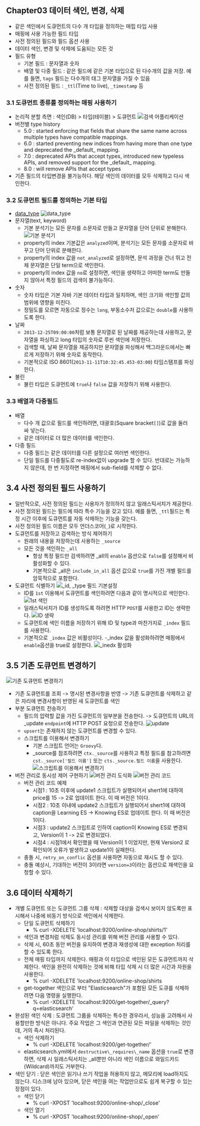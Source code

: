 ## Chapter03 데이터 색인, 변경, 삭제
- 같은 색인에서 도큐먼트의 다수 개 타입을 정의하는 매핍 타입 사용
- 매핑에 사용 가능한 필드 타입
- 사전 정의된 필드와 필드 옵션 사용
- 데이터 색인, 변경 및 삭제에 도움되는 모든 것
- 필드 유형
  - 기본 필드 : 문자열과 숫자
  - 배열 및 다중 필드 : 같은 필드에 같은 기본 타입으로 된 다수개의 값을 저장. 예를 들면, `tags` 필드는 다수개의 태그 문자열을 가질 수 있음
  - 사전 정의된 필드 : `_ttl`(Time to live), `_timestamp` 등

### 3.1 도큐먼트 종류를 정의하는 매핑 사용하기
- 논리적 분할 측면 : 색인(DB) > 타입(테이블) > 도큐먼트
![검색 어플리케이션](https://user-images.githubusercontent.com/49108738/69470628-2819cd80-0ddb-11ea-8f7e-134b138ffd15.png)
- 버전별 type history
  - 5.0 : started enforcing that fields that share the same name across multiple types have compatible mappings.
  - 6.0 : started preventing new indices from having more than one type and deprecated the \_default\_ mapping.
  - 7.0 : deprecated APIs that accept types, introduced new typeless APIs, and removed support for the \_default\_ mapping.
  - 8.0 : will remove APIs that accept types
- 기존 필드의 타입변경을 불가능하다. 해당 색인의 데이터를 모두 삭제하고 다시 색인한다.

### 3.2 도큐먼트 필드를 정의하는 기본 타입
- [data_type](https://www.elastic.co/guide/en/elasticsearch/reference/current/sql-data-types.html)
![data_type](https://user-images.githubusercontent.com/49108738/69471488-d70dd780-0de2-11ea-8df3-2e6e816fc07b.png)
- 문자열(text, keyword)
  - 기본 분석기는 모든 문자를 소문자로 만들고 문자열을 단어 단위로 분해한다.
![기본 분석기](https://user-images.githubusercontent.com/49108738/69471525-82b72780-0de3-11ea-86a7-6719c572cc00.png)
  - property의 index 기본값은 `analyzed`이며, 분석기는 모든 문자를 소문자로 바꾸고 단어 단위로 분해한다.
  - property의 index 값을 `not_analyzed`로 설정하면, 문석 과정을 건너 뛰고 전체 문자열은 단일 term으로 색인한다.
  - property의 index 값을 `no`로 설정하면, 색인을 생략하고 어떠한 term도 만들지 않아서 특정 필드의 검색이 불가능하다.
- 숫자
  - 숫자 타입은 기본 자바 기본 데이터 타입과 일치하며, 색인 크기와 색인할 값의 범위에 영향을 미친다.
  - 정밀도를 모르면 자동으로 정수는 `long`, 부동소수저 값으로는 `double`를 사용하도록 한다.
- 날짜
  - `2013-12-25T09:00:00`처럼 보통 문자열로 된 날짜를 제공하는데 사용하고, 문자열을 파싱하고 long 타입의 숫자로 루씬 색인에 저장한다.
  - 검색할 때, 날짜 문자열을 제공하지만 문자열을 파싱해서 백그라운드에서는 빠르게 저장하기 위해 숫자로 동작한다.
  - 기본적으로 ISO 8601(`2013-11-11T10:32:45.453-03:00`) 타임스탬프를 파싱한다.
- 불린
  - 불린 타입은 도큐먼트에 `true`나 `false` 값을 저장하기 위해 사용한다.
  
### 3.3 배열과 다중필드
- 배열
  - 다수 개 값으로 필드를 색인하려면, 대괄호(Square bracket`[]`)로 값을 둘러 싸 넣는다.
  - 같은 데이터로 더 많은 데이터를 색인한다.
- 다중 필드
  - 다중 필드는 같은 데이터를 다른 설정으로 여러번 색인한다.
  - 단일 필드를 다중필도로 re-index없이 upgrade 할 수 있다. 반대로는 가능하지 않은데, 한 번 지정하면 매핑에서 sub-field를 삭제할 수 없다.

## 3.4 사전 정의된 필드 사용하기
- 일반적으로, 사전 정의된 필드는 사용자가 정의하지 않고 일래스틱서치가 제공한다.
- 사전 정의된 필드는 필드에 따라 특수 기능을 갖고 있다. 예를 들면, `_ttl`필드는 특정 시간 이후에 도큐먼트를 자동 삭제하는 기능을 갖는다.
- 사전 정의된 필드 이름은 모두 언더스코어(`_`)로 시작한다.
- 도큐먼트를 저장하고 검색하는 방식 제어하기
  - 원래의 내용을 저장하는데 사용하는 `_source`
  - 모든 것을 색인하는 `_all`
    - 항상 특정 필드만 검색하려면 _all의 `enable` 옵션으로 `false`를 설정해서 비활성화할 수 있다.
    - 기본적으로 _all은 `include_in_all` 옵션 값으로 `true`를 가진 개별 필드를 암묵적으로 포함한다.
- 도큐먼트 식별하기
![\_id, \_type 필드 기본설정](https://user-images.githubusercontent.com/49108738/69472753-6d48fa00-0df1-11ea-8cd2-044f052e8d8d.png)
  - ID를 `1st` 이용해서 도큐먼트를 색인하려면 다음과 같이 명시적으로 색인한다.
![1st 색인](https://user-images.githubusercontent.com/49108738/69472822-260f3900-0df2-11ea-8944-5ca55bc7f51c.png)
  - 일래스틱서치가 ID를 생성하도록 하려면 HTTP `POST`를 사용한고 ID는 생략한다.
![ID 생략](https://user-images.githubusercontent.com/49108738/69472852-91590b00-0df2-11ea-999b-4212b5fd0aab.png)
  - 도큐먼트에 색인 이름을 저장하기 위해 ID 및 type과 마찬가지로 `_index` 필드를 사용한다.
  - 기본적으로 `_index` 값은 비활성이다.
  -\_index 값을 활성화하려면 매핑에서 `enable`옵션을 true로 설정한다.
![\_inedx 활성화](https://user-images.githubusercontent.com/49108738/69472912-5d321a00-0df3-11ea-878b-c0aade4e807b.png)

## 3.5 기존 도큐먼트 변경하기
![기존 도큐먼트 변경하기](https://user-images.githubusercontent.com/49108738/69478958-91c9c400-0e3b-11ea-862b-eac3a55493f6.png)
- 기존 도큐먼트를 조회 -> 명시된 변경사항을 반영 -> 기존 도큐먼트를 삭제하고 같은 자리에 변경사항이 반영된 새 도큐먼트를 색인
- 부분 도큐먼트 전송하기
  - 필드의 압력할 값을 가진 도큐먼트의 일부분을 전송한다. -> 도큐먼트의 URL의 \_update `endpoint`에 HTTP POST 요청으로 전송한다.
![update](https://user-images.githubusercontent.com/49108738/69479030-41069b00-0e3c-11ea-840f-13a98d0e6386.png)
  - `upsert`는 존재하지 않는 도큐먼트를 변경할 수 있다.
  - 스크립트를 이용해서 변경하기
    - 기본 스크립트 언어는 `Groovy`다.
    - \_source를 참조하려면 `ctx._source`를 사용하고 특정 필드를 참고하려면 `cst._source['필드 이름']` 또는 `cts._source.필드 이름`을 사용한다.
![스크립트를 이용해서 변경하기](https://user-images.githubusercontent.com/49108738/69494760-aa50e180-0f02-11ea-9aff-7c83c5f7735e.png)
- 버전 관리로 동시성 제어 구현하기
![버전 관리 도식화](https://user-images.githubusercontent.com/49108738/69494892-2992e500-0f04-11ea-8b2a-16dc19dc3459.png)
![버전 관리 코드](https://user-images.githubusercontent.com/49108738/69494897-33b4e380-0f04-11ea-83a8-e15406bf97da.png)
  - 버전 관리 코드 예제
    - 시점1 : 10초 이후에 update1 스크립트가 실행되어서 shert1에 대하여 price를 15 -> 2로 업데이트 한다. 이 때 버전은 1이다.
    - 시점2 : 10초 이내에 update2 스크립트가 실행되어서 shert1에 대하여 caption을 Learning ES -> Knowing ES로 업데이트 한다. 이 때 버전은 1이다.
    - 시점3 : update2 스크립트로 인하여 caption이 Knowing ES로 변경되고, Version이 1 -> 2로 변경되었다.
    - 시점4 : 시점1에서 확인했을 때 Version이 1 이었지만, 현재 Version2 로 확인되어 오류가 발생하고 update1이 실패한다.
  - 충돌 시, `retry_on_conflic` 옵션을 사용하면 자동으로 재시도 할 수 있다.
  - 충돌 예상시, 기대하는 버전이 3이라면 `version=3`이라는 옵션으로 재색인을 요청할 수 있다.

## 3.6 데이터 삭제하기
- 개별 도큐먼트 또는 도큐먼트 그룹 삭제 : 삭제할 대상을 검색시 보이지 않도록만 표시해서 나중에 비동기 방식으로 색인에서 삭제한다.
  - 단일 도큐먼트 삭제하기
    - % curl -XDELETE 'localhost:9200/online-shop/shirts/1'
  - 색인과 변경처럼 삭제도 동시성 관리를 위해 버전 관리를 사용할 수 있다.
  - 삭제 시, 60초 동안 버전을 유지하여 변경과 재생성에 대한 exception 처리를 할 수 있도록 한다.
  - 전체 매핑 타입까지 삭제한다. 매핑과 이 타입으로 색인된 모든 도큐먼트까지 삭제한다. 색인을 완전히 삭제하는 것에 비해 타입 삭제 시 더 많은 시간과 자원을 사용한다.
    - % curl -XDELETE 'localhost:9200/online-shop/shirts
  - get-together 색인으로 부터 "Elasticsearch"가 포함된 모든 도큐를 삭제하려면 다음 명령을 실행한다.
    - % curl -XDELETE 'localhost:9200/get-together/_query?q=elasticsearch'
- 완성된 색인 삭제 : 도큐먼트 그룹을 삭제하는 특수한 경우라서, 성능을 고려해서 사용할만한 방식은 아니다. 주요 작업은 그 색인과 연관된 모든 파일을 삭제하는 것인데, 거의 즉시 처리된다.
  - 색인 삭제하기
    - % curl -XDELETE 'localhost:9200/get-together/'
  - elasticsearch.yml에서 `destructive\_requires\_name` 옵션을 `true`로 변경하면, 삭제 시 일래스틱서치는 \_all뿐만 아니라 색인 이름으로 와일드카드(Wildcard)까지도 거부한다.
- 색인 닫기 : 닫은 색인은 읽기나 쓰기 작업을 허용하지 않고, 메모리에 load하지도 않는다. 디스크에 남아 있으며, 닫은 색인을 여는 작업만으로도 쉽게 복구할 수 있는 장점이 있다.
  - 색인 닫기
    - % curl -XPOST 'localhost:9200/online-shop/_close'
  - 색인 열기
    - % curl -XPOST 'localhost:9200/online-shop/_open'
